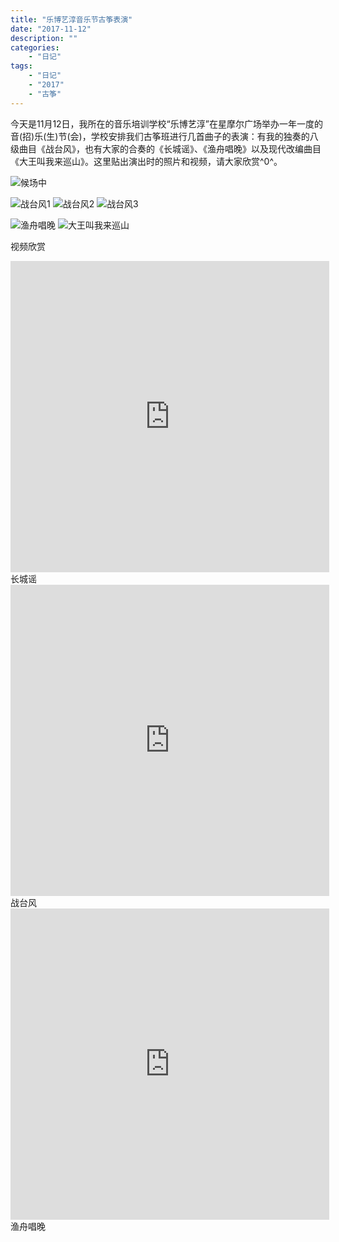 ```yaml
---
title: "乐博艺淳音乐节古筝表演"
date: "2017-11-12"
description: ""
categories:
    - "日记"
tags:
    - "日记"
    - "2017"
    - "古筝"
---
```


今天是11月12日，我所在的音乐培训学校“乐博艺淳”在星摩尔广场举办一年一度的音(招)乐(生)节(会)，学校安排我们古筝班进行几首曲子的表演：有我的独奏的八级曲目《战台风》，也有大家的合奏的《长城谣》、《渔舟唱晚》以及现代改编曲目《大王叫我来巡山》。这里贴出演出时的照片和视频，请大家欣赏^0^。


![候场中](http://image.tonybai.com/img/201711/diary_20171112_1.jpg)


![战台风1](http://image.tonybai.com/img/201711/diary_20171112_2.jpg)
![战台风2](http://image.tonybai.com/img/201711/diary_20171112_3.jpg)
![战台风3](http://image.tonybai.com/img/201711/diary_20171112_4.jpg)

![渔舟唱晚](http://image.tonybai.com/img/201711/diary_20171112_5.jpg)
![大王叫我来巡山](http://image.tonybai.com/img/201711/diary_20171112_6.jpg)

视频欣赏

<iframe height=498 width=510 src='http://player.youku.com/embed/XMzE1Mjc0OTk5Mg==' frameborder=0 'allowfullscreen'></iframe>
长城谣

<iframe height=498 width=510 src='http://player.youku.com/embed/XMzE1Mjc1OTg4MA==' frameborder=0 'allowfullscreen'></iframe>
战台风

<iframe height=498 width=510 src='http://player.youku.com/embed/XMzE1MjczMDU0MA==' frameborder=0 'allowfullscreen'></iframe>
渔舟唱晚







